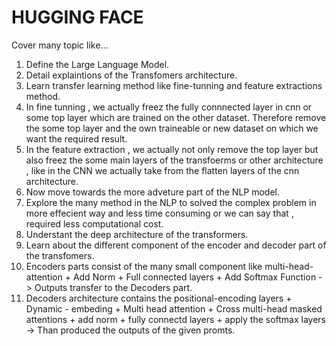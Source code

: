 # HUGGING FACE

Cover many topic like...
1) Define the Large Language Model.
2) Detail explaintions of the Transfomers architecture.
3) Learn transfer learning method like fine-tunning and feature extractions method.
4) In fine tunning , we actually freez the fully connnected layer in cnn or some top layer which are trained on the other dataset. Therefore remove the some top layer and the own traineable or new dataset on which we want the required result.
5) In the feature extraction , we actually not only remove the top layer but also freez the some main layers of the transfoerms or other architecture , like in the CNN we actually take from the flatten layers of the cnn architecture.
6) Now move towards the more adveture part of the NLP model.
7) Explore the many method in the NLP to solved the complex problem in more effecient way and less time consuming or we can say that , required less computational cost.
8) Understant the deep architecture of the transformers.
9) Learn about the different component of the encoder and decoder part of the transfomers.
10) Encoders parts consist of the many small component like multi-head-attention + Add Norm + Full connected layers + Add Softmax Function -> Outputs transfer to the Decoders part.
11) Decoders architecture contains the positional-encoding layers + Dynamic - embeding + Multi head attention + Cross multi-head masked attentions + add norm + fully connectd layers + apply the softmax layers -> Than produced the outputs of the given promts.
